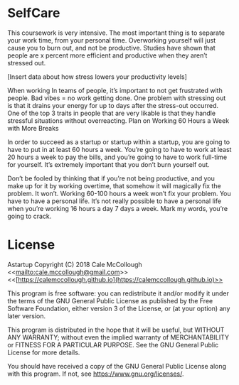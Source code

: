 # SelfCare

This coursework is very intensive. The most important thing is to separate your work time, from your personal time. Overworking yourself will just cause you to burn out, and not be productive. Studies have shown that people are x percent more efficient and productive when they aren’t stressed out.

[Insert data about how stress lowers your productivity levels]

When working In teams of people, it’s important to not get frustrated with people. Bad vibes = no work getting done. One problem with stressing out is that it drains your energy for up to days after the stress-out occurred. One of the top 3 traits in people that are very likable is that they handle stressful situations without overreacting.
Plan on Working 60 Hours a Week with More Breaks

In order to succeed as a startup or startup within a startup, you are going to have to put in at least 60 hours a week. You’re going to have to work at least 20 hours a week to pay the bills, and you’re going to have to work full-time for yourself. It’s extremely important that you don’t burn yourself out.

Don’t be fooled by thinking that if you’re not being productive, and you make up for it by working overtime, that somehow it will magically fix the problem. It won’t. Working 60-100 hours a week won’t fix your problem. You have to have a personal life. It’s not really possible to have a personal life when you’re working 16 hours a day 7 days a week. Mark my words, you’re going to crack.

# License

Astartup Copyright (C) 2018 Cale McCollough <<[mailto:cale.mccollough@gmail.com](cale.mccollough@gmail.com)>> <<[https://calemccollough.github.io](https://calemccollough.github.io)>>

This program is free software: you can redistribute it and/or modify it under the terms of the GNU General Public License as published by the Free Software Foundation, either version 3 of the License, or (at your option) any later version.

This program is distributed in the hope that it will be useful, but WITHOUT ANY WARRANTY; without even the implied warranty of MERCHANTABILITY or FITNESS FOR A PARTICULAR PURPOSE. See the GNU General Public License for more details.

You should have received a copy of the GNU General Public License along with this program.  If not, see <https://www.gnu.org/licenses/>.
